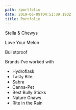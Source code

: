 ```yaml
---
path: /portfolio
date: 2019-06-09T04:51:09.193Z
title: Portfolio
---
```

Stella & Chewys

Love Your Melon

Bulletproof

Brands I've worked with

* Hydroflask
* Tasty Bite
* Sabra
* Canna-Pet
* Best Bully Sticks
* Nature Gnaws
* Rite in the Rain
